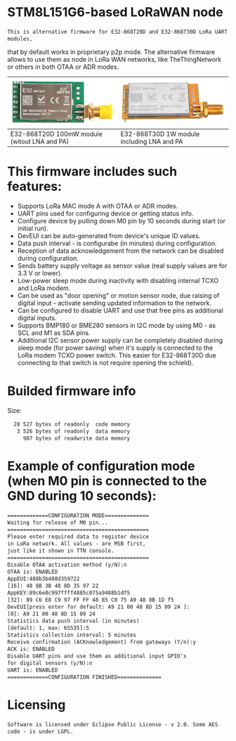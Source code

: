 # STM8L151G6-based LoRaWAN node

    This is alternative firmware for E32-868T20D and E32-868T30D LoRa UART modules,
that by default works in proprietary p2p mode. The alternative firmware allows to
use them as node in LoRa WAN networks, like TheThingNetwork or others in both
OTAA or ADR modes.

 | ![E32-868T20D](Pictures/e32-868t20d.png "e32-868t20d 100mW module") | ![E32-868T30D](Pictures/e32-868t30d.png "e32-868t30d 1W module") |
 |--- |--- |
 | E32-868T20D 100mW module (witout LNA and PA) | E32-868T30D 1W module including LNA and PA |


# This firmware includes such features:
  * Supports LoRa MAC mode A with OTAA or ADR modes.
  * UART pins used for configuring device or getting status info.
  * Configure device by pulling down M0 pin by 10 seconds during start (or initial run).
  * DevEUI can be auto-generated from device's unique ID values.
  * Data push interval - is configurabe (in minutes) during configuration.
  * Reception of data acknowledgement from the network can be disabled during configuration.
  * Sends battery supply voltage as sensor value (real supply values are for 3.3 V or lower).
  * Low-power sleep mode during inactivity with disabling internal TCXO and LoRa modem.
  * Can be used as "door opening" or motion sensor node, due raising of digital input -
    activate sending updated information to the network.
  * Can be configured to disable UART and use that free pins as additional digital inputs.
  * Supports BMP180 or BME280 sensors in I2C mode by using M0 - as SCL and M1 as SDA pins.
  * Additional I2C sensor power supply can be completely disabled during sleep mode
    (for power saving) when it's supply is connected to the LoRa modem TCXO power switch.
    This easier for E32-868T30D due connecting to that switch is not require opening the schield).


# Builded firmware info
Size:
```
  28 527 bytes of readonly  code memory
   3 526 bytes of readonly  data memory
     907 bytes of readwrite data memory
```


# Example of configuration mode (when M0 pin is connected to the GND during 10 seconds):
```
=============CONFIGURATION MODE==============
Waiting for release of M0 pin...
=============================================
Please enter required data to register device
in LoRa network. All values - are MSB first,
just like it shown in TTN console.
=============================================
Disable OTAA activation method (y/N):n
OTAA is: ENABLED
AppEUI:488b3b488d359722
[16]: 48 8B 3B 48 8D 35 97 22 
AppKEY:89c6e8c997ffff4885c075a9488b1df5
[32]: 89 C6 E8 C9 97 FF FF 48 85 C0 75 A9 48 8B 1D f5 
DevEUI[press enter for default: A9 21 00 48 8D 15 09 24 ]:
[0]: A9 21 00 48 8D 15 09 24 
Statistics data push interval (in minutes)
[default: 1, max: 65535]:5
Statistics collection interval: 5 minutes
Receive confirmation (ACKnowledgement) from gateways (Y/n):y
ACK is: ENABLED
Disable UART pins and use them as additional input GPIO's
for digital sensors (y/N):n
UART is: ENABLED
=============CONFIGURATION FINISHED==============
```

# Licensing
    Software is licensed under Eclipse Public License - v 2.0. Some AES code - is under LGPL.
